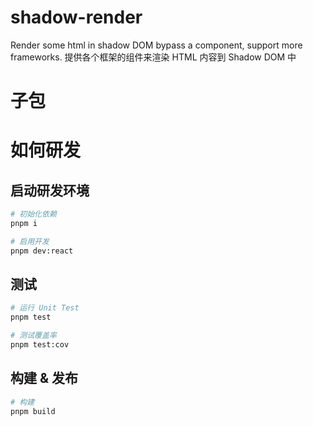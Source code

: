 # shadow-render

Render some html in shadow DOM bypass a component, support more frameworks.
提供各个框架的组件来渲染 HTML 内容到 Shadow DOM 中

# 子包

# 如何研发

## 启动研发环境

```bash
# 初始化依赖
pnpm i

# 启用开发
pnpm dev:react
```

## 测试

```bash
# 运行 Unit Test
pnpm test

# 测试覆盖率
pnpm test:cov

```

## 构建 & 发布

```bash
# 构建
pnpm build
```

